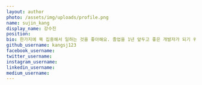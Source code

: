 ```yaml
---
layout: author
photo: /assets/img/uploads/profile.png
name: sujin_kang
display_name: 강수진
position:
bio: 한가지에 쭉 집중해서 일하는 것을 좋아해요. 졸업을 1년 앞두고 좋은 개발자가 되기 위해 많은 경험을 쌓고 싶습니다:)
github_username: kangsj123
facebook_username:
twitter_username:
instagram_username:
linkedin_username:
medium_username:
---
```


